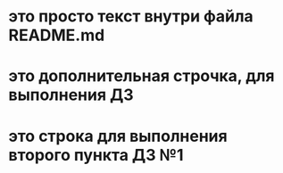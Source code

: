 # это просто текст внутри файла README.md

# это дополнительная строчка, для выполнения ДЗ

# это строка для выполнения второго пункта ДЗ №1